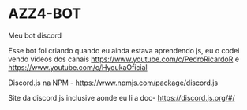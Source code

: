 # AZZ4-BOT
Meu bot discord

Esse bot foi criando quando eu ainda estava aprendendo js, eu o codei vendo videos dos canais https://www.youtube.com/c/PedroRicardoR e https://www.youtube.com/c/HyoukaOficial

Discord.js na NPM - https://www.npmjs.com/package/discord.js

Site da discord.js inclusive aonde eu li a doc- https://discord.js.org/#/

